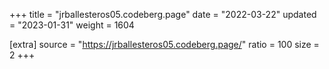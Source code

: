 +++
title = "jrballesteros05.codeberg.page"
date = "2022-03-22"
updated = "2023-01-31"
weight = 1604

[extra]
source = "https://jrballesteros05.codeberg.page/"
ratio = 100
size = 2
+++
